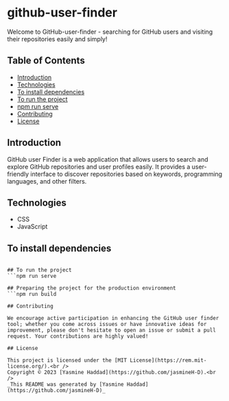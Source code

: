 # github-user-finder

Welcome to GitHub-user-finder - searching for GitHub users and visiting their repositories easily and simply!

## Table of Contents
- [Introduction](#introduction)
- [Technologies](#technologies)
- [To install dependencies](#to-install-dependencies)
- [To run the project](#to-run-the-project)
- [npm run serve](#lnpm-run-serve)
- [Contributing](#contributing)
- [License](#license)

## Introduction

GitHub  user Finder is a web application that allows users to search and explore GitHub repositories and user profiles easily. It provides a user-friendly interface to discover repositories based on keywords, programming languages, and other filters.

## Technologies

- CSS
- JavaScript

## To install dependencies
```npm install

## To run the project
```npm run serve

## Preparing the project for the production environment
```npm run build

## Contributing

We encourage active participation in enhancing the GitHub user finder tool; whether you come across issues or have innovative ideas for improvement, please don't hesitate to open an issue or submit a pull request. Your contributions are highly valued!

## License

This project is licensed under the [MIT License](https://rem.mit-license.org/).<br />
Copyright © 2023 [Yasmine Haddad](https://github.com/jasmineH-D).<br />
_This README was generated by [Yasmine Haddad](https://github.com/jasmineH-D)_
